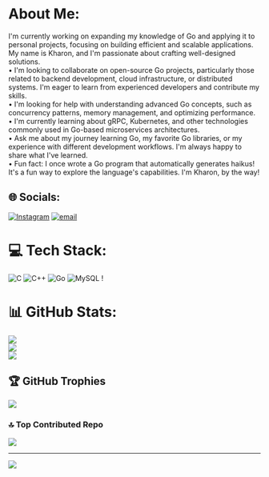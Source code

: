 # About Me:
I'm currently working on expanding my knowledge of Go and applying it to personal projects, focusing on building efficient and scalable applications. My name is Kharon, and I'm passionate about crafting well-designed solutions.<br>•  I'm looking to collaborate on open-source Go projects, particularly those related to backend development, cloud infrastructure, or distributed systems. I'm eager to learn from experienced developers and contribute my skills.<br>•  I'm looking for help with understanding advanced Go concepts, such as concurrency patterns, memory management, and optimizing performance.<br>•  I'm currently learning about gRPC, Kubernetes, and other technologies commonly used in Go-based microservices architectures.<br>•  Ask me about my journey learning Go, my favorite Go libraries, or my experience with different development workflows. I'm always happy to share what I've learned.<br>•  Fun fact: I once wrote a Go program that automatically generates haikus! It's a fun way to explore the language's capabilities. I'm Kharon, by the way!


## 🌐 Socials:
[![Instagram](https://img.shields.io/badge/Instagram-%23E4405F.svg?logo=Instagram&logoColor=white)](https://instagram.com/_dolov_777_) [![email](https://img.shields.io/badge/Email-D14836?logo=gmail&logoColor=white)](mailto:kharon.dolov@mail.ru) 

# 💻 Tech Stack:
![C](https://img.shields.io/badge/c-%2300599C.svg?style=for-the-badge&logo=c&logoColor=white) ![C++](https://img.shields.io/badge/c++-%2300599C.svg?style=for-the-badge&logo=c%2B%2B&logoColor=white) ![Go](https://img.shields.io/badge/go-%2300ADD8.svg?style=for-the-badge&logo=go&logoColor=white) ![MySQL](https://img.shields.io/badge/mysql-4479A1.svg?style=for-the-badge&logo=mysql&logoColor=white) !
# 📊 GitHub Stats:
![](https://github-readme-stats.vercel.app/api?username=dolov777&theme=dark&hide_border=false&include_all_commits=false&count_private=false)<br/>
![](https://github-readme-streak-stats.herokuapp.com/?user=dolov777&theme=dark&hide_border=false)<br/>
![](https://github-readme-stats.vercel.app/api/top-langs/?username=dolov777&theme=dark&hide_border=false&include_all_commits=false&count_private=false&layout=compact)

## 🏆 GitHub Trophies
![](https://github-profile-trophy.vercel.app/?username=dolov777&theme=dracula&no-frame=false&no-bg=false&margin-w=4)

### 🔝 Top Contributed Repo
![](https://github-contributor-stats.vercel.app/api?username=dolov777&limit=5&theme=dark&combine_all_yearly_contributions=true)

---
[![](https://visitcount.itsvg.in/api?id=dolov777&icon=2&color=3)](https://visitcount.itsvg.in)

<!-- Proudly created with GPRM ( https://gprm.itsvg.in ) -->

